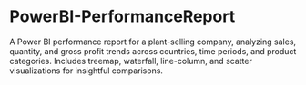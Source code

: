 # PowerBI-PerformanceReport
A Power BI performance report for a plant-selling company, analyzing sales, quantity, and gross profit trends across countries, time periods, and product categories. Includes treemap, waterfall, line-column, and scatter visualizations for insightful comparisons.
